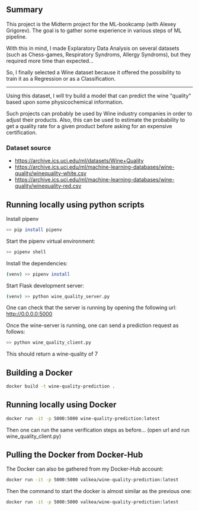 ## Summary

This project is the Midterm project for the ML-bookcamp (with Alexey Grigorev).
The goal is to gather some experience in various steps of ML pipeline.

With this in mind, I made Explaratory Data Analysis on several datasets (such as Chess-games, Respiratory Syndroms, Allergy Syndroms), but they required more time than expected... 

So, I finally selected a Wine dataset because it offered the possibility to train it as a Regression or as a Classification.

---

Using this dataset, I will try build a model that can predict the wine "quality" based upon some physicochemical information.

Such projects can probably be used by Wine industry companies in order to adjust their products.
Also, this can be used to estimate the probability to get a quality rate for a given product before asking for an expensive certification.

### Dataset source

- https://archive.ics.uci.edu/ml/datasets/Wine+Quality
- https://archive.ics.uci.edu/ml/machine-learning-databases/wine-quality/winequality-white.csv
- https://archive.ics.uci.edu/ml/machine-learning-databases/wine-quality/winequality-red.csv





## Running locally using python scripts

Install pipenv
```bash
>> pip install pipenv
```

Start the pipenv virtual environment:
```bash
>> pipenv shell
```

Install the dependencies:
```bash
(venv) >> pipenv install
```

Start Flask development server:
```bash
(venv) >> python wine_quality_server.py
```

One can check that the server is running by opening the following url:
http://0.0.0.0:5000

Once the wine-server is running, one can send a prediction request as follows:
```bash
>> python wine_quality_client.py
```
This should return a wine-quality of 7

## Building a Docker

```bash
docker build -t wine-quality-prediction .
```

## Running locally using Docker

```bash
docker run -it -p 5000:5000 wine-quality-prediction:latest
```

Then one can run the same verification steps as before... (open url and run wine_quality_client.py)

## Pulling the Docker from Docker-Hub

The Docker can also be gathered from my Docker-Hub account:

```bash
docker run -it -p 5000:5000 valkea/wine-quality-prediction:latest
```

Then the command to start the docker is almost similar as the previous one:

```bash
docker run -it -p 5000:5000 valkea/wine-quality-prediction:latest
```
